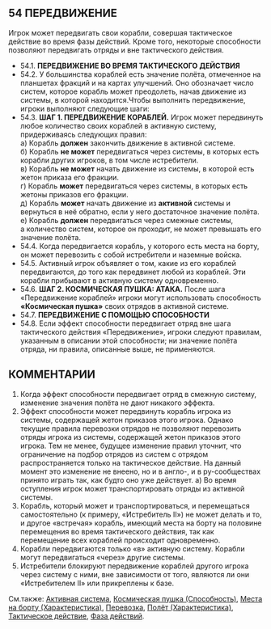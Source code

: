 54 ПЕРЕДВИЖЕНИЕ
---

Игрок может передвигать свои корабли, совершая тактическое действие во время фазы действий. Кроме того, некоторые способности позволяют передвигать отряды и вне тактического действия.
* 54.1. **ПЕРЕДВИЖЕНИЕ ВО ВРЕМЯ ТАКТИЧЕСКОГО ДЕЙСТВИЯ**
* 54.2. У большинства кораблей есть значение полёта, отмеченное на планшетах фракций и на картах улучшений. Оно обозначает число систем, которое корабль может преодолеть, начав движение из системы, в которой находится.Чтобы выполнить передвижение, игроки выполняют следующие шаги:
* 54.3. **ШАГ 1. ПЕРЕДВИЖЕНИЕ КОРАБЛЕЙ.** Игрок может передвинуть любое количество своих кораблей в активную систему, придерживаясь следующих правил:  
  а) Корабль **должен** закончить движение в активной системе.  
  б) Корабль **не может** передвигаться через системы, в которых есть корабли других игроков, в том числе истребители.  
  в) Корабль **не может** начать движение из системы, в которой есть жетон приказа его фракции.  
  г) Корабль **может** передвигаться через системы, в которых есть жетоны приказов его фракции.  
  д) Корабль **может** начать движение из **активной** системы и вернуться в неё обратно, если у него достаточное значение полёта.  
  е) Корабль **должен** передвигаться через смежные системы, а количество систем, которое он проходит, не может превышать его значение полёта.
* 54.4. Когда передвигается корабль, у которого есть места на борту, он может перевозить с собой истребители и наземные войска.
* 54.5. Активный игрок объявляет о том, какие из его кораблей передвигаются, до того как передвинет любой из кораблей. Эти корабли прибывают в активную систему одновременно.
* 54.6. **ШАГ 2. КОСМИЧЕСКАЯ ПУШКА: АТАКА.** После шага «Передвижение кораблей» игроки могут использовать способность **«Космическая пушка»** своих отрядов в активной системе.
* 54.7. **ПЕРЕДВИЖЕНИЕ С ПОМОЩЬЮ СПОСОБНОСТИ**
* 54.8. Если эффект способности передвигает отряд вне шага тактического действия «Передвижение», игроки следуют правилам, указанным в описании этой способности; ни значение полёта отряда, ни правила, описанные выше, не применяются.

КОММЕНТАРИИ
---
1) Когда эффект способности передвигает отряд в смежную систему, изменение значения полёта не дают никакого эффекта.
2) Эффект способности может передвинуть корабль игрока из системы, содержащей жетон приказов этого игрока. Однако текущие правила перевозки отрядов не позволяют перевозить отряды игрока из системы, содержащей жетон приказов этого игрока. Тем не менее, будущее изменение правил уточнит, что ограничение на подбор отрядов из систем с отрядом распространяется только на тактическое действие. На данный момент это изменение не внеено, но и в англо-, и в ру-сообществах принято играть так, как будто оно уже действует.
  а) Во время оступления игрок может транспортировать отряды из активной системы.
3) Корабль, который может и транспортироваться, и перемещаться самостоятельно (к примеру, «Истребитель II») не может делать и то, и другое «встречая» корабль, имеющий места на борту на половине перемещения во время тактического действия, так как перемещение всех кораблей происходит одновременно.
4) Корабли передвигаются только «в» активную систему. Корабли могут передвигаться «через» другие системы.
5) Истребители блокируют передвижение кораблей другого игрока через систему с ними, вне зависимости от того, являются ли они «Истребителем II» или прикреплены к базе.


См.также: [Активная система](active_system.md), [Космическая пушка (Способность)](space_cannon_abil.md), [Места на борту (Характеристика)](capacity_attr.md), [Перевозка](transport.md), [Полёт (Характеристика)](move_attr.md), [Тактическое действие](tactical_action.md), [Фаза действий](action_phase.md).
